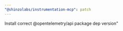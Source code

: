 ```yaml
---
"@shinzolabs/instrumentation-mcp": patch
---
```


Install correct @opentelemetry/api package dep version"
